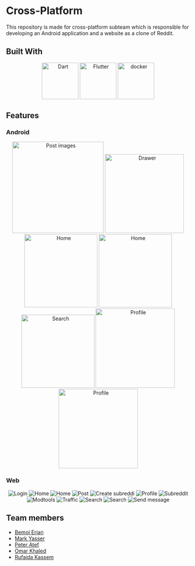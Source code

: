 # Cross-Platform

This repository is made for cross-platform subteam which is responsible for developing an Android application and a website as a clone of Reddit.

## Built With

<div align="center">

<img src="./readme_assets/dart.png" alt="Dart" style="width: 100px;">
<img src="./readme_assets/flutter.png" alt="Flutter" style="width: 100px;">
<img src="./readme_assets/docker.png" alt="docker" style="width: 100px;">
</div>

## Features

### Android

<div align="center">

<img src="./readme_assets/Mobile/post_imgs.gif" alt="Post images" style="width: 250px;">
<img src="./readme_assets/Mobile/drawer1.jpg" alt="Drawer" style="width: 216px;">
<img src="./readme_assets/Mobile/home1.jpg" alt="Home" style="width: 200px;">
<img src="./readme_assets/Mobile/home2.jpg" alt="Home" style="width: 200px;">
<img src="./readme_assets/Mobile/search2.jpg" alt="Search" style="width: 200px;">
<img src="./readme_assets/Mobile/profile2.jpg" alt="Profile" style="width: 217px;">
<img src="./readme_assets/Mobile/profile3.jpg" alt="Profile" style="width: 217px;">
</div>

### Web

<div align="center">

<img src="./readme_assets/Web/login.png" alt="Login" >
<img src="./readme_assets/Web/home1.png" alt="Home" >
<img src="./readme_assets/Web/home2.png" alt="Home" >
<img src="./readme_assets/Web/post1.png" alt="Post" >
<img src="./readme_assets/Web/create_subreddit.png" alt="Create subreddi" >
<img src="./readme_assets/Web/profile1.png" alt="Profile" >
<img src="./readme_assets/Web/subreddit1.png" alt="Subreddit" >
<img src="./readme_assets/Web/modtools.png" alt="Modtools" >
<img src="./readme_assets/Web/traffic.png" alt="Traffic" >
<img src="./readme_assets/Web/search1.png" alt="Search" >
<img src="./readme_assets/Web/settings1.png" alt="Search" >
<img src="./readme_assets/Web/send_msg.png" alt="Send message" >

</div>

## Team members

- <a href="https://github.com/bemoierian">Bemoi Erian</a>
- <a href="https://github.com/markyasser">Mark Yasser</a>
- <a href="https://github.com/EngPeterAtef">Peter Atef</a>
- <a href="https://github.com/omarkhaled2001">Omar Khaled</a>
- <a href="https://github.com/Rufaida-Kassem">Rufaida Kassem</a>
